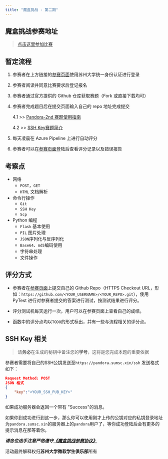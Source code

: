 ```yaml
---
title: "魔盒挑战 - 第二期"
---
```


## 魔盒挑战参赛地址

> [点击这里参加比赛](https://pandora.sumsc.xin)

## 暂定流程

1. 参赛者在上方链接的[参赛页面](#魔盒挑战参赛地址)使用苏州大学统一身份认证进行登录

2. 参赛者阅读并同意比赛要求后登记报名

3. 参赛者通过官方提供的 Github 仓库获取赛题（Fork 或直接下载均可）

4. 参赛者完成题目后在提交页面输入自己的 repo 地址完成提交

    4.1 >> [Pandora-2nd 赛题使用指南](https://github.com/SUMSC/Pandora-2nd-Competition/blob/master/README.md)

    4.2 >> [SSH Key赛题简介](#ssh-key-相关)

5. 每天凌晨在 Azure Pipeline 上进行自动评分

6. 参赛者可以在[参赛页面](#魔盒挑战参赛地址)登陆后查看评分记录以及错误报告

## 考察点

- 网络
  - `POST`，`GET`
  - `HTML` 文档解析
- 命令行操作
  - `Git`
  - `SSH Key`
  - `Scp`
- Python 编程
  - `Flask` 基本使用
  - `PIL` 图片处理
  - `JSON`序列化与反序列化
  - `Base64`、`md5`编码使用
  - 字符串处理
  - 文件操作

## 评分方式

- 参赛者在[参赛页面](https://pandora.sumsc.xin)上提交自己的 Github Repo（HTTPS Checkout URL，形如：`https://github.com/<YOUR_USERNAME>/<YOUR_REPO>.git`），使用 PyTest 进行对参赛者提交的答案进行测试，按测试结果进行评分。

- 评分测试机每天运行一次，用户可以在参赛页面上查看自己的成绩。

- 函数中的评分点均以`TODO`的形式标出，并有一些与流程相关的评分点。

## SSH Key 相关

> 请**务必**在生成的秘钥中备注您的**学号**，这将是您完成本题的重要依据

参赛者需要将自己的SSH公钥发送至`https://pandora.sumsc.xin/ssh`
发送格式如下：

```json
Request Method: POST
JSON 格式
{
    "key":"<YOUR_SSH_PUB_KEY>"
}
```

如果成功服务器会返回一个带有 "Success"的消息。

如果你到成功进行到这一步，那么你可以使用刚才上传的公钥对应的私钥登录地址为`pandora.sumsc.xin`的服务器上的`pandora`用户了，等你成功登陆后会有更多的提示消息在那等着你。

***请各位选手注意严格遵守[《魔盒挑战参赛协议》](/pandora/2/license.html)***

活动最终解释权归**苏州大学微软学生俱乐部**所有
